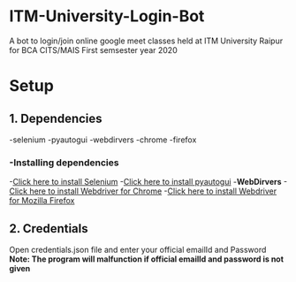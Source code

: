 # ITM-University-Login-Bot

A bot to login/join online google meet classes held at ITM University Raipur for BCA CITS/MAIS First semsester year 2020

# Setup

## 1. Dependencies

-selenium
-pyautogui
-webdirvers
-chrome
-firefox

### -Installing dependencies

-[Click here to install Selenium](https://pypi.org/project/selenium/) -[Click here to install pyautogui](https://pypi.org/project/PyAutoGUI/) -**WebDirvers** -[Click here to install Webdriver for Chrome](https://chromedriver.chromium.org/downloads) -[Click here to install Webdriver for Mozilla Firefox](https://github.com/mozilla/geckodriver/releases)

## 2. Credentials

Open credentials.json file and enter your official emailId and Password **Note: The program will malfunction if official emailId and password is not given**
